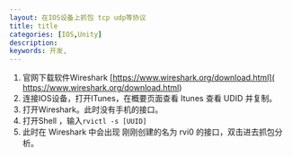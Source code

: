 ```yaml
---
layout: 在IOS设备上抓包 tcp udp等协议
title: title
categories: [IOS,Unity]
description: 
keywords: 开发, 
---
```


1. 官网下载软件Wireshark  [https://www.wireshark.org/download.html]( https://www.wireshark.org/download.html)
2. 连接IOS设备，打开ITunes，在概要页面查看 Itunes 查看 UDID 并复制。
3. 打开Wireshark。此时没有手机的接口。
4. 打开Shell ，输入`rvictl -s [UUID]` 
5. 此时在 Wireshark 中会出现 刚刚创建的名为 rvi0 的接口，双击进去抓包分析。